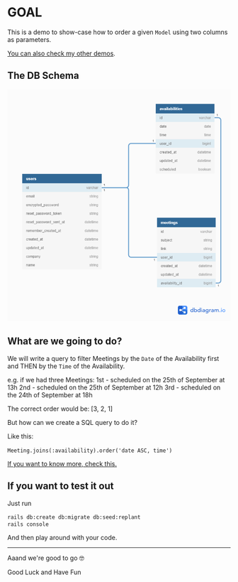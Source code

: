 # GOAL

This is a demo to show-case how to order a given `Model` using two columns as parameters.

[You can also check my other demos](https://github.com/andrerferrer/dedemos/blob/master/README.md#ded%C3%A9mos).

## The DB Schema
![schema](https://github.com/andrerferrer/order-by-two-attributes-demo/blob/master/db/db%20schema%20drawing.png?raw=true)

## What are we going to do?
We will write a query to filter Meetings by the `Date` of the Availability first and THEN by the `Time` of the Availability.

e.g.
if we had three Meetings: 
1st - scheduled on the 25th of September at 13h
2nd - scheduled on the 25th of September at 12h
3rd - scheduled on the 24th of September at 18h

The correct order would be: [3, 2, 1]

But how can we create a SQL query to do it?

Like this:

`Meeting.joins(:availability).order('date ASC, time')`

[If you want to know more, check this.](https://learnsql.com/cookbook/how-to-order-by-two-columns-in-sql/)

## If you want to test it out

Just run 
```
rails db:create db:migrate db:seed:replant
rails console
```

And then play around with your code.

---

Aaand we're good to go 🤓

Good Luck and Have Fun
